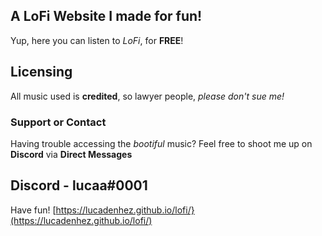## A LoFi Website I made for fun!

Yup, here you can listen to _LoFi_, for **FREE**!

## Licensing

All music used is **credited**, so lawyer people, _please don't sue me!_

### Support or Contact

Having trouble accessing the _bootiful_ music? Feel free to shoot me up on **Discord** via **Direct Messages**

## Discord - lucaa#0001

Have fun! [https://lucadenhez.github.io/lofi/}(https://lucadenhez.github.io/lofi/)
